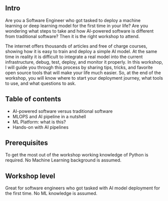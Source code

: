 ## Intro
Are you a Software Engineer who got tasked to deploy a machine learning or deep learning model for the first time in your life? Are you wondering what steps to take and how AI-powered software is different from traditional software? Then it is the right workshop to attend.

The internet offers thousands of articles and free of charge courses, showing how it is easy to train and deploy a simple AI model. At the same time in reality it is difficult to integrate a real model into the current infrastructure, debug, test, deploy, and monitor it properly. In this workshop, I will guide you through this process by sharing tips, tricks, and favorite open source tools that will make your life much easier. So, at the end of the workshop, you will know where to start your deployment journey, what tools to use, and what questions to ask.

## Table of contents

- AI-powered software versus traditional software
- MLOPS and AI pipeline in a nutshell
- ML Platform: what is this?
- Hands-on with AI pipelines

## Prerequisites 
To get the most out of the workshop working knowledge of Python is required. No Machine Learning background is assumed.

## Workshop level
Great for software engineers who got tasked with AI model deployment for the first time. No ML knowledge is assumed.
